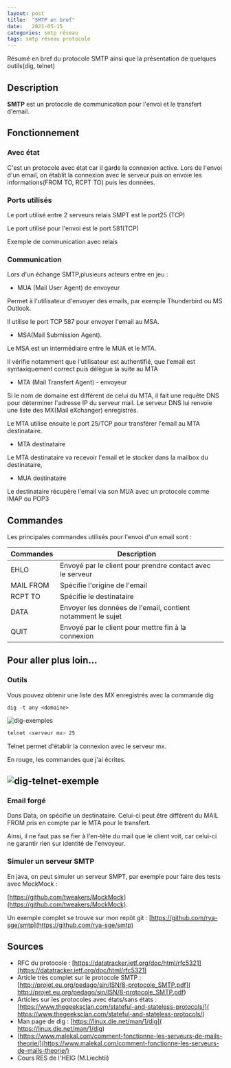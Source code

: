 ```yaml
---
layout: post
title:  "SMTP en bref"
date:   2021-05-15 
categories: smtp réseau 
tags: smtp réseau protocole
---
```


Résumé en bref du protocole SMTP ainsi que la présentation de quelques outils(dig, telnet)

## Description

**SMTP** est un protocole de communication pour l'envoi et le transfert d'email. 



## Fonctionnement

### Avec état

C'est un protocole avec état car il garde la connexion active. Lors de l'envoi d'un email, on établit la connexion avec le serveur puis on envoie les informations(FROM TO, RCPT TO) puis les données.



### Ports utilisés

Le port utilisé entre 2 serveurs relais SMPT est le port25 (TCP)

Le port utilisé pour l'envoi est le port 581(TCP)

Exemple de communication avec relais



### Communication

Lors d'un échange SMTP,plusieurs acteurs entre en jeu :

- MUA (Mail User Agent) de envoyeur

Permet à l'utilisateur d'envoyer des emails, par exemple Thunderbird ou MS Outlook.

Il utilise le port TCP 587 pour envoyer l'email au MSA.

- MSA(Mail Submission Agent).

Le MSA est un intermédiaire entre le MUA et le MTA.

Il vérifie notamment que l'utilisateur est authentifié, que l'email est syntaxiquement correct puis délègue la suite au MTA

- MTA (Mail Transfert Agent) - envoyeur

Si le nom de domaine est différent de celui du MTA, il fait une requête DNS pour déterminer l'adresse IP du serveur mail. Le serveur DNS lui renvoie une liste des MX(Mail eXchanger) enregistrés.

Le MTA utilise ensuite le port 25/TCP pour transférer l'email au MTA destinataire.

- MTA destinataire

Le MTA destinataire va recevoir l'email et le stocker dans la mailbox du destinataire, 



- MUA destinataire

Le destinataire récupère l'email via son MUA avec un protocole comme IMAP ou POP3



## Commandes

Les principales commandes utilisés pour l'envoi d'un email sont :

| Commandes | Description                                                 |      |
| --------- | ----------------------------------------------------------- | ---- |
| EHLO      | Envoyé par le client pour prendre contact avec le serveur   |      |
| MAIL FROM | Spécifie l'origine de l'email                               |      |
| RCPT TO   | Spécifie le destinataire                                    |      |
| DATA      | Envoyer les données de l'email, contient notamment le sujet |      |
| QUIT      | Envoyé par le client pour mettre fin à la connexion         |      |



## Pour aller plus loin...

### Outils

Vous pouvez obtenir une liste des MX enregistrés avec la commande dig

```
dig -t any <domaine>
```

![dig-exemples]({{site.url_complet}}\assets\article\reseau\SMTP\dig-exemples.JPG)

```bash
telnet <serveur mx> 25
```

Telnet permet d'établir la connexion avec le serveur mx.

En rouge, les commandes que j'ai écrites.

## ![dig-telnet-exemple]({{site.url_complet}}\assets\article\reseau\SMTP\dig-telnet-exemple.png)

### Email forgé

Dans Data, on spécifie un destinataire. Celui-ci peut être différent du MAIL FROM pris en compte par le MTA pour le transfert.

Ainsi, il ne faut pas se fier à l'en-tête du mail que le client voit, car celui-ci ne garantir rien sur identité de l'envoyeur.



### Simuler un serveur SMTP

En java, on peut simuler un serveur SMPT, par exemple pour faire des tests avec MockMock :

[https://github.com/tweakers/MockMock](https://github.com/tweakers/MockMock).



Un exemple complet se trouve sur mon repôt git : [https://github.com/rya-sge/smtp](https://github.com/rya-sge/smtp)

## Sources 

- RFC du protocole : [https://datatracker.ietf.org/doc/html/rfc5321](https://datatracker.ietf.org/doc/html/rfc5321)
- Article très complet sur le protocole SMTP : [http://projet.eu.org/pedago/sin/ISN/8-protocole_SMTP.pdf]( http://projet.eu.org/pedago/sin/ISN/8-protocole_SMTP.pdf)
- Articles sur les protocoles avec états/sans états : [https://www.thegeeksclan.com/stateful-and-stateless-protocols/]( https://www.thegeeksclan.com/stateful-and-stateless-protocols/)
- Man page de dig : [https://linux.die.net/man/1/dig]( https://linux.die.net/man/1/dig)
- [https://www.malekal.com/comment-fonctionne-les-serveurs-de-mails-theorie/](https://www.malekal.com/comment-fonctionne-les-serveurs-de-mails-theorie/)
- Cours RES de l'HEIG (M.Liechtii)
